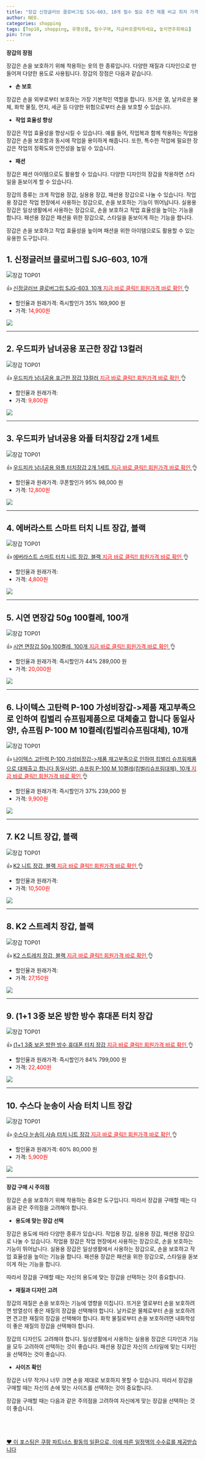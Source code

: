 ```yaml
---
title: "장갑 신정글러브 클로버그립 SJG-603, 10개 필수 필요 추천 제품 비교 최저 가격 비교 장점 구매 후기 구매평"
author: NEO.
categories: shopping
tags: [Top10, shopping, 유행상품, 필수구매, 지금바로클릭하세요, 놓치면후회해요]
pin: true
---
```

**장갑의 장점**

장갑은 손을 보호하기 위해 착용하는 옷의 한 종류입니다. 다양한 재질과 디자인으로 만들어져 다양한 용도로 사용됩니다. 장갑의 장점은 다음과 같습니다.

* **손 보호**

장갑은 손을 외부로부터 보호하는 가장 기본적인 역할을 합니다. 뜨거운 열, 날카로운 물체, 화학 물질, 먼지, 세균 등 다양한 위험으로부터 손을 보호할 수 있습니다.

* **작업 효율성 향상**

장갑은 작업 효율성을 향상시킬 수 있습니다. 예를 들어, 작업복과 함께 착용하는 작업용 장갑은 손을 보호함과 동시에 작업을 용이하게 해줍니다. 또한, 특수한 작업에 필요한 장갑은 작업의 정확도와 안전성을 높일 수 있습니다.

* **패션**

장갑은 패션 아이템으로도 활용할 수 있습니다. 다양한 디자인의 장갑을 착용하면 스타일을 돋보이게 할 수 있습니다.

장갑의 종류는 크게 작업용 장갑, 실용용 장갑, 패션용 장갑으로 나눌 수 있습니다. 작업용 장갑은 작업 현장에서 사용하는 장갑으로, 손을 보호하는 기능이 뛰어납니다. 실용용 장갑은 일상생활에서 사용하는 장갑으로, 손을 보호하고 작업 효율성을 높이는 기능을 합니다. 패션용 장갑은 패션을 위한 장갑으로, 스타일을 돋보이게 하는 기능을 합니다.

장갑은 손을 보호하고 작업 효율성을 높이며 패션을 위한 아이템으로도 활용할 수 있는 유용한 도구입니다.

   

## 1. 신정글러브 클로버그립 SJG-603, 10개

![장갑 TOP01](https://thumbnail6.coupangcdn.com/thumbnails/remote/490x490ex/image/retail/images/4975999419893479-5813edb3-9796-464c-baa8-c328e8f83cfa.jpg)


👍 [신정글러브 클로버그립 SJG-603, 10개 <font color=red> 지금 바로 클릭!! 회원가격 바로 확인 </font> ](https://link.coupang.com/re/AFFSDP?lptag=AF3617701&subid=GithubCoopas&pageKey=1220491699&traceid=V0-153&itemId=2211192063&vendorItemId=70208989550) 👌 


- 할인율과 원래가격: 즉시할인가 35%  169,900   원
- 가격: <span style='color:red'>14,900원</span>

[![](/discount_price.png)](https://link.coupang.com/re/AFFSDP?lptag=AF3617701&subid=GithubCoopas&pageKey=1220491699&traceid=V0-153&itemId=2211192063&vendorItemId=70208989550)

---


   

## 2. 우드피카 남녀공용 포근한 장갑 13컬러

![장갑 TOP01](https://thumbnail6.coupangcdn.com/thumbnails/remote/490x490ex/image/vendor_inventory/c82f/735289b22e115f4855de5b0612d6e48fc41ad8ec68c552c2e0e3c8a59149.jpg)


👍 [우드피카 남녀공용 포근한 장갑 13컬러 <font color=red> 지금 바로 클릭!! 회원가격 바로 확인 </font> ](https://link.coupang.com/re/AFFSDP?lptag=AF3617701&subid=GithubCoopas&pageKey=6102147748&traceid=V0-153&itemId=11442032477&vendorItemId=79076667399) 👌 


- 할인율과 원래가격: 
- 가격: <span style='color:red'>9,800원</span>

[![](/discount_price.png)](https://link.coupang.com/re/AFFSDP?lptag=AF3617701&subid=GithubCoopas&pageKey=6102147748&traceid=V0-153&itemId=11442032477&vendorItemId=79076667399)

---


   

## 3. 우드피카 남녀공용 와플 터치장갑 2개 1세트

![장갑 TOP01](https://thumbnail8.coupangcdn.com/thumbnails/remote/490x490ex/image/vendor_inventory/6f77/e25aac28a63cda2f7184d45e1207ff0d8c19e919f767a10fe58b9f5fec81.jpg)


👍 [우드피카 남녀공용 와플 터치장갑 2개 1세트 <font color=red> 지금 바로 클릭!! 회원가격 바로 확인 </font> ](https://link.coupang.com/re/AFFSDP?lptag=AF3617701&subid=GithubCoopas&pageKey=6810444872&traceid=V0-153&itemId=16108689199&vendorItemId=83318766296) 👌 


- 할인율과 원래가격: 쿠폰할인가 95%  98,000   원
- 가격: <span style='color:red'>12,800원</span>

[![](/discount_price.png)](https://link.coupang.com/re/AFFSDP?lptag=AF3617701&subid=GithubCoopas&pageKey=6810444872&traceid=V0-153&itemId=16108689199&vendorItemId=83318766296)

---


   

## 4. 에버라스트 스마트 터치 니트 장갑, 블랙

![장갑 TOP01](https://thumbnail7.coupangcdn.com/thumbnails/remote/490x490ex/image/product/image/vendoritem/2018/12/19/4093357744/195b96d9-3949-4487-824e-08ebfd06831f.jpg)


👍 [에버라스트 스마트 터치 니트 장갑, 블랙 <font color=red> 지금 바로 클릭!! 회원가격 바로 확인 </font> ](https://link.coupang.com/re/AFFSDP?lptag=AF3617701&subid=GithubCoopas&pageKey=154904483&traceid=V0-153&itemId=446562307&vendorItemId=4093357744) 👌 


- 할인율과 원래가격: 
- 가격: <span style='color:red'>4,800원</span>

[![](/discount_price.png)](https://link.coupang.com/re/AFFSDP?lptag=AF3617701&subid=GithubCoopas&pageKey=154904483&traceid=V0-153&itemId=446562307&vendorItemId=4093357744)

---


   

## 5. 시연 면장갑 50g 100켤레, 100개

![장갑 TOP01](https://thumbnail10.coupangcdn.com/thumbnails/remote/490x490ex/image/vendor_inventory/4696/26738f951269dd818bb97ac95e232194fd8a4d4b450b4ad7de235701cc39.jpg)


👍 [시연 면장갑 50g 100켤레, 100개 <font color=red> 지금 바로 클릭!! 회원가격 바로 확인 </font> ](https://link.coupang.com/re/AFFSDP?lptag=AF3617701&subid=GithubCoopas&pageKey=7524869968&traceid=V0-153&itemId=19743993302&vendorItemId=86841754394) 👌 


- 할인율과 원래가격: 즉시할인가 44%  289,000   원
- 가격: <span style='color:red'>20,000원</span>

[![](/discount_price.png)](https://link.coupang.com/re/AFFSDP?lptag=AF3617701&subid=GithubCoopas&pageKey=7524869968&traceid=V0-153&itemId=19743993302&vendorItemId=86841754394)

---


   

## 6. 나이텍스 고탄력 P-100 가성비장갑->제품 재고부족으로 인하여 킴벌리 슈프림제품으로 대체출고 합니다 동일사양!, 슈프림 P-100 M 10켤레(킴벌리슈프림대체), 10개

![장갑 TOP01](https://thumbnail9.coupangcdn.com/thumbnails/remote/490x490ex/image/vendor_inventory/193c/4e93d63ea336948873dfead47b8dc12ff3b4a7ab21ebe2ef98b205e7e2b4.jpg)


👍 [나이텍스 고탄력 P-100 가성비장갑->제품 재고부족으로 인하여 킴벌리 슈프림제품으로 대체출고 합니다 동일사양!, 슈프림 P-100 M 10켤레(킴벌리슈프림대체), 10개 <font color=red> 지금 바로 클릭!! 회원가격 바로 확인 </font> ](https://link.coupang.com/re/AFFSDP?lptag=AF3617701&subid=GithubCoopas&pageKey=2151018376&traceid=V0-153&itemId=3652898521&vendorItemId=71638361715) 👌 


- 할인율과 원래가격: 즉시할인가 37%  239,000   원
- 가격: <span style='color:red'>9,900원</span>

[![](/discount_price.png)](https://link.coupang.com/re/AFFSDP?lptag=AF3617701&subid=GithubCoopas&pageKey=2151018376&traceid=V0-153&itemId=3652898521&vendorItemId=71638361715)

---


   

## 7. K2 니트 장갑, 블랙

![장갑 TOP01](https://thumbnail10.coupangcdn.com/thumbnails/remote/490x490ex/image/retail/images/5868813654195241-b4842d61-c9ad-4c3b-9dd1-22d56dc104ea.png)


👍 [K2 니트 장갑, 블랙 <font color=red> 지금 바로 클릭!! 회원가격 바로 확인 </font> ](https://link.coupang.com/re/AFFSDP?lptag=AF3617701&subid=GithubCoopas&pageKey=320531591&traceid=V0-153&itemId=1025699045&vendorItemId=5468983731) 👌 


- 할인율과 원래가격: 
- 가격: <span style='color:red'>10,500원</span>

[![](/discount_price.png)](https://link.coupang.com/re/AFFSDP?lptag=AF3617701&subid=GithubCoopas&pageKey=320531591&traceid=V0-153&itemId=1025699045&vendorItemId=5468983731)

---


   

## 8. K2 스트레치 장갑, 블랙

![장갑 TOP01](https://thumbnail10.coupangcdn.com/thumbnails/remote/490x490ex/image/retail/images/47084211293716-324ef8f2-c93e-45bd-9c49-be8c6bbd1a26.jpg)


👍 [K2 스트레치 장갑, 블랙 <font color=red> 지금 바로 클릭!! 회원가격 바로 확인 </font> ](https://link.coupang.com/re/AFFSDP?lptag=AF3617701&subid=GithubCoopas&pageKey=320531576&traceid=V0-153&itemId=1025699008&vendorItemId=5468983685) 👌 


- 할인율과 원래가격: 
- 가격: <span style='color:red'>27,150원</span>

[![](/discount_price.png)](https://link.coupang.com/re/AFFSDP?lptag=AF3617701&subid=GithubCoopas&pageKey=320531576&traceid=V0-153&itemId=1025699008&vendorItemId=5468983685)

---


   

## 9. (1+1 3중 보온 방한 방수 휴대폰 터치 장갑

![장갑 TOP01](https://thumbnail6.coupangcdn.com/thumbnails/remote/490x490ex/image/vendor_inventory/1c94/027c64bd5b30f8996872427d29dad71bdb589a14f91262faccc3c533a053.jpg)


👍 [(1+1 3중 보온 방한 방수 휴대폰 터치 장갑 <font color=red> 지금 바로 클릭!! 회원가격 바로 확인 </font> ](https://link.coupang.com/re/AFFSDP?lptag=AF3617701&subid=GithubCoopas&pageKey=6197070251&traceid=V0-153&itemId=12271890024&vendorItemId=79540604554) 👌 


- 할인율과 원래가격: 즉시할인가 84%  799,000   원
- 가격: <span style='color:red'>22,400원</span>

[![](/discount_price.png)](https://link.coupang.com/re/AFFSDP?lptag=AF3617701&subid=GithubCoopas&pageKey=6197070251&traceid=V0-153&itemId=12271890024&vendorItemId=79540604554)

---


   

## 10. 수스다 눈송이 사슴 터치 니트 장갑

![장갑 TOP01](https://thumbnail9.coupangcdn.com/thumbnails/remote/490x490ex/image/rs_quotation_api/44lahyl5/ec10bd6592c0419da3a79fd1c9888f20.jpg)


👍 [수스다 눈송이 사슴 터치 니트 장갑 <font color=red> 지금 바로 클릭!! 회원가격 바로 확인 </font> ](https://link.coupang.com/re/AFFSDP?lptag=AF3617701&subid=GithubCoopas&pageKey=7546911221&traceid=V0-153&itemId=19851888672&vendorItemId=86953062051) 👌 


- 할인율과 원래가격: 60%  80,000   원
- 가격: <span style='color:red'>5,900원</span>

[![](/discount_price.png)](https://link.coupang.com/re/AFFSDP?lptag=AF3617701&subid=GithubCoopas&pageKey=7546911221&traceid=V0-153&itemId=19851888672&vendorItemId=86953062051)

---
**장갑 구매 시 주의점**

장갑은 손을 보호하기 위해 착용하는 중요한 도구입니다. 따라서 장갑을 구매할 때는 다음과 같은 주의점을 고려해야 합니다.

* **용도에 맞는 장갑 선택**

장갑은 용도에 따라 다양한 종류가 있습니다. 작업용 장갑, 실용용 장갑, 패션용 장갑으로 나눌 수 있습니다. 작업용 장갑은 작업 현장에서 사용하는 장갑으로, 손을 보호하는 기능이 뛰어납니다. 실용용 장갑은 일상생활에서 사용하는 장갑으로, 손을 보호하고 작업 효율성을 높이는 기능을 합니다. 패션용 장갑은 패션을 위한 장갑으로, 스타일을 돋보이게 하는 기능을 합니다.

따라서 장갑을 구매할 때는 자신의 용도에 맞는 장갑을 선택하는 것이 중요합니다.

* **재질과 디자인 고려**

장갑의 재질은 손을 보호하는 기능에 영향을 미칩니다. 뜨거운 열로부터 손을 보호하려면 방열성이 좋은 재질의 장갑을 선택해야 합니다. 날카로운 물체로부터 손을 보호하려면 견고한 재질의 장갑을 선택해야 합니다. 화학 물질로부터 손을 보호하려면 내화학성이 좋은 재질의 장갑을 선택해야 합니다.

장갑의 디자인도 고려해야 합니다. 일상생활에서 사용하는 실용용 장갑은 디자인과 기능을 모두 고려하여 선택하는 것이 좋습니다. 패션용 장갑은 자신의 스타일에 맞는 디자인을 선택하는 것이 좋습니다.

* **사이즈 확인**

장갑은 너무 작거나 너무 크면 손을 제대로 보호하지 못할 수 있습니다. 따라서 장갑을 구매할 때는 자신의 손에 맞는 사이즈를 선택하는 것이 중요합니다.

장갑을 구매할 때는 다음과 같은 주의점을 고려하여 자신에게 맞는 장갑을 선택하는 것이 좋습니다.<br><br><br><br><br> [ ❤  이 포스팅은 쿠팡 파트너스 활동의 일환으로, 이에 따른 일정액의 수수료를 제공받습니다](https://link.coupang.com/a/bcEFyh)
